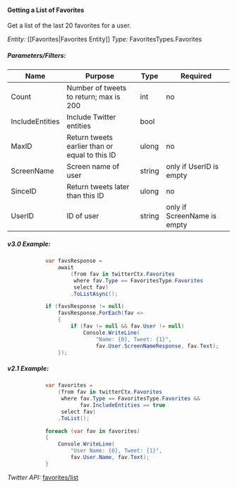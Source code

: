 #### Getting a List of Favorites

Get a list of the last 20 favorites for a user.

*Entity:* [[Favorites|Favorites Entity]]
*Type:* FavoritesTypes.Favorites

##### Parameters/Filters:

| Name | Purpose | Type | Required |
|------|---------|------|----------|
| Count | Number of tweets to return; max is 200 | int | no |
| IncludeEntities | Include Twitter entities | bool | 
| MaxID | Return tweets earlier than or equal to this ID | ulong | no |
| ScreenName | Screen name of user | string | only if UserID is empty |
| SinceID | Return tweets later than this ID | ulong | no |
| UserID | ID of user | string | only if ScreenName is empty |

##### v3.0 Example:

```c#
            var favsResponse =
                await
                    (from fav in twitterCtx.Favorites
                     where fav.Type == FavoritesType.Favorites
                     select fav)
                    .ToListAsync();

            if (favsResponse != null)
                favsResponse.ForEach(fav => 
                {
                    if (fav != null && fav.User != null)
                        Console.WriteLine(
                            "Name: {0}, Tweet: {1}",
                            fav.User.ScreenNameResponse, fav.Text);
                });
```

##### v2.1 Example:

```c#
            var favorites =
                (from fav in twitterCtx.Favorites
                 where fav.Type == FavoritesType.Favorites &&
                       fav.IncludeEntities == true
                 select fav)
                .ToList();

            foreach (var fav in favorites)
            {
                Console.WriteLine(
                    "User Name: {0}, Tweet: {1}",
                    fav.User.Name, fav.Text);
            }
```

*Twitter API:* [favorites/list](https://developer.twitter.com/en/docs/tweets/post-and-engage/api-reference/post-favorites-create)